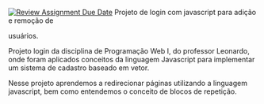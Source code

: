 [![Review Assignment Due Date](https://classroom.github.com/assets/deadline-readme-button-24ddc0f5d75046c5622901739e7c5dd533143b0c8e959d652212380cedb1ea36.svg)](https://classroom.github.com/a/1PjXXmRT)
Projeto de login com javascript para adição e remoção de

usuários.




Projeto login da disciplina de Programação Web I, do professor Leonardo, onde foram aplicados conceitos da linguagem Javascript para implementar um sistema de cadastro baseado em vetor.




Nesse projeto aprendemos a redirecionar páginas utilizando a linguagem javascript, bem como entendemos o conceito de blocos de repetição.
